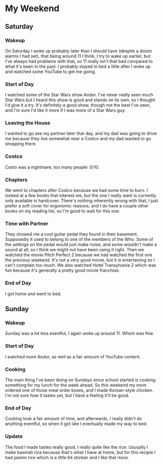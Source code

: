 # My Weekend
## Saturday
### Wakeup
On Saturday I woke up probably later than I should have (despite a dozen alarms I had set), that being around 11 I think. I try to wake up earlier, but I've always had problems with that, so 11 really isn't that bad compared to what it's been in the past. I probably stayed in bed a little after I woke up and watched some YouTube to get me going.
### Start of Day
I watched some of the Star Wars show Andor. I've never really seen much Star Wars but I heard this show is good and stands on its own, so I thought I'd give it a try. It's definitely a good show, though not the best I've seen, and I'm sure I'd like it more if I was more of a Star Wars guy.
### Leaving the House
I wanted to go see my partner later that day, and my dad was going to drive me because they live somewhat near a Costco and my dad wanted to go shopping there.
### Costco
Costo was a nightmare, too many people: 0/10.
### Chapters
We went to chapters after Costco because we had some time to burn. I looked at a few books that interest me, but the one I really want is currently only available in hardcover. There's nothing inherently wrong with that, I just prefer a soft cover for ergonomic reasons, and I do have a couple other books on my reading list, so I'm good to wait for this one.
### Time with Partner
They showed me a cool guitar pedal they found in their basement. Supposedly it used to belong to one of the members of the Who. Some of the settings on the pedal would just make noise, and some wouldn't make a sound at all, so I think we might not have been using it right. Then we watched the movie Pitch Perfect 2 because we had watched the first one the previous weekend. It's not a very good movie, but it is entertaining so I can't complain too much. We also watched Hotel Transylvania 2 which was fun because it's generally a pretty good movie franchise.
### End of Day
I got home and went to bed.
## Sunday
### Wakeup
Sunday was a lot less eventful, I again woke up around 11. Which was fine.
### Start of Day
I watched more Andor, as well as a fair amount of YouTube content.
### Cooking
The main thing I've been doing on Sundays since school started is cooking something for my lunch for the week ahead. So this weekend my mom ordered one of those meal order boxes, and I made Korean-style chicken. I'm not sure how it tastes yet, but I have a feeling it'll be good.
### End of Day
Cooking took a fair amount of time, and afterwards, I really didn't do anything eventful, so when it got late I eventually made my way to bed.
### Update
The food I made tastes really good, I really quite like the rice. Ususally I make basmati rice because that's what I have at home, but for this recipie I had jasmin rice which is a little bit stickier and I like that more.